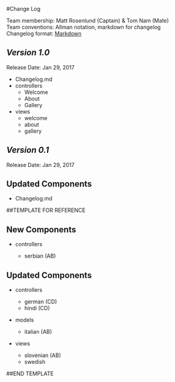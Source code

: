 #Change Log

Team membership:  Matt Rosenlund (Captain) & Tom Nam (Mate)  
Team conventions: Allman notation, markdown for changelog  
Changelog format: [Markdown](https://github.com/adam-p/markdown-here/wiki/Markdown-Cheatsheet) 

## *Version 1.0*

Release Date: Jan 29, 2017

-	Changelog.md
-	controllers
	-	Welcome
	-	About
	-	Gallery
-	views
	-	welcome
	-	about
	-	gallery

## *Version 0.1*

Release Date: Jan 29, 2017

## Updated Components

-   Changelog.md



##TEMPLATE FOR REFERENCE

## New Components

-   controllers

    -   serbian (AB)
    
## Updated Components

-   controllers

    -   german (CD)
    -   hindi (CD)

-   models

    -   italian (AB)

-   views

    -   slovenian (AB)
    -   swedish


##END TEMPLATE

